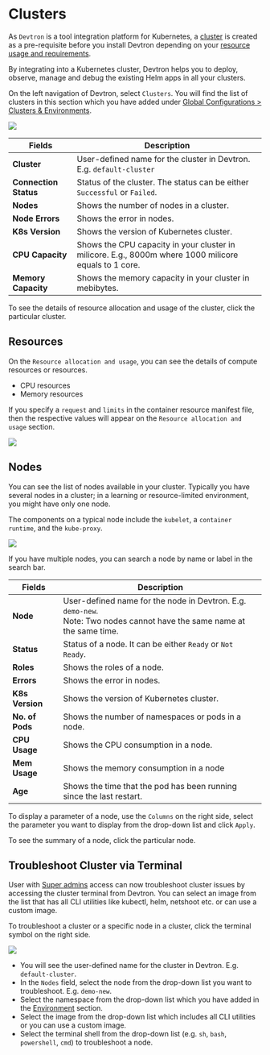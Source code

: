 # Clusters

As `Devtron` is a tool integration platform for Kubernetes, a [cluster](https://docs.devtron.ai/getting-started#create-a-kubernetes-cluster) is created as a pre-requisite before you install Devtron depending on your [resource usage and requirements](https://docs.devtron.ai/getting-started#recommended-resources).

By integrating into a Kubernetes cluster, Devtron helps you to deploy, observe, manage and debug the existing Helm apps in all your clusters.

On the left navigation of Devtron, select `Clusters`. You will find the list of clusters in this section which you have added under [Global Configurations > Clusters & Environments](https://docs.devtron.ai/global-configurations/cluster-and-environments).

![](https://devtron-public-asset.s3.us-east-2.amazonaws.com/images/clusters/clusters.jpg)


| Fields | Description |
| --- | --- |
| **Cluster** | User-defined name for the cluster in Devtron. E.g. `default-cluster` |
| **Connection Status** | Status of the cluster. The status can be either `Successful` or `Failed`. |
| **Nodes** | Shows the number of nodes in a cluster. |
| **Node Errors** | Shows the error in nodes. |
| **K8s Version** | Shows the version of Kubernetes cluster. |
| **CPU Capacity** | Shows the CPU capacity in your cluster in milicore. E.g., 8000m where 1000 milicore equals to 1 core. |
| **Memory Capacity** | Shows the memory capacity in your cluster in mebibytes. |

To see the details of resource allocation and usage of the cluster, click the particular cluster.

## Resources

On the `Resource allocation and usage`, you can see the details of compute resources or resources.

* CPU resources
* Memory resources

If you specify a `request` and `limits` in the container resource manifest file, then the respective values will appear on the `Resource allocation and usage` section.

![](https://devtron-public-asset.s3.us-east-2.amazonaws.com/images/clusters/resource.jpg)

## Nodes

You can see the list of nodes available in your cluster. Typically you have several nodes in a cluster; in a learning or resource-limited environment, you might have only one node.

The components on a typical node include the `kubelet`, a `container runtime`, and the `kube-proxy`.

![](https://devtron-public-asset.s3.us-east-2.amazonaws.com/images/clusters/nodes.jpg)

If you have multiple nodes, you can search a node by name or label in the search bar.

| Fields | Description |
| --- | --- |
| **Node** | User-defined name for the node in Devtron. E.g. `demo-new`.<br>Note: Two nodes cannot have the same name at the same time.</br> |
| **Status** | Status of a node. It can be either `Ready` or `Not Ready`. |
| **Roles** | Shows the roles of a node. |
| **Errors** | Shows the error in nodes. |
| **K8s Version** | Shows the version of Kubernetes cluster. |
| **No. of Pods** | Shows the number of namespaces or pods in a node. |
| **CPU Usage** | Shows the CPU consumption in a node. |
| **Mem Usage** | Shows the memory consumption in a node |
| **Age** | Shows the time that the pod has been running since the last restart. |

To display a parameter of a node, use the `Columns` on the right side, select the parameter you want to display from the drop-down list and click `Apply`.

To see the summary of a node, click the particular node.

## Troubleshoot Cluster via Terminal

User with [Super admins](https://docs.devtron.ai/global-configurations/authorization/user-access#assign-super-admin-permissions) access can now troubleshoot cluster issues by accessing the cluster terminal from Devtron. You can select an image from the list that has all CLI utilities like kubectl, helm, netshoot etc. or can use a custom image.

To troubleshoot a cluster or a specific node in a cluster, click the terminal symbol on the right side.

![](https://devtron-public-asset.s3.us-east-2.amazonaws.com/images/clusters/cluster-terminal-access.jpg)

* You will see the user-defined name for the cluster in Devtron. E.g. `default-cluster`.
* In the `Nodes` field, select the node from the drop-down list you want to troubleshoot. E.g. `demo-new`.
* Select the namespace from the drop-down list which you have added in the [Environment](https://docs.devtron.ai/global-configurations/cluster-and-environments#add-environment) section.
* Select the image from the drop-down list which includes all CLI utilities or you can use a custom image.
* Select the terminal shell from the drop-down list (e.g. `sh`, `bash`, `powershell`, `cmd`) to troubleshoot a node.





